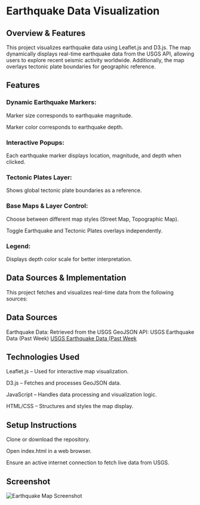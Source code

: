 # Earthquake Data Visualization

## Overview & Features

This project visualizes earthquake data using Leaflet.js and D3.js. The map dynamically displays real-time earthquake data from the USGS API, allowing users to explore recent seismic activity worldwide. Additionally, the map overlays tectonic plate boundaries for geographic reference.

## Features

### Dynamic Earthquake Markers:


Marker size corresponds to earthquake magnitude.


Marker color corresponds to earthquake depth.

### Interactive Popups:

Each earthquake marker displays location, magnitude, and depth when clicked.

### Tectonic Plates Layer:

Shows global tectonic plate boundaries as a reference.

### Base Maps & Layer Control:

Choose between different map styles (Street Map, Topographic Map).


Toggle Earthquake and Tectonic Plates overlays independently.

### Legend:

Displays depth color scale for better interpretation.

## Data Sources & Implementation

This project fetches and visualizes real-time data from the following sources:

## Data Sources

Earthquake Data: Retrieved from the USGS GeoJSON API:
USGS Earthquake Data (Past Week) [USGS Earthquake Data (Past Week](https://earthquake.usgs.gov/earthquakes/feed/v1.0/summary/all_week.geojson)


## Technologies Used

Leaflet.js – Used for interactive map visualization.

D3.js – Fetches and processes GeoJSON data.

JavaScript – Handles data processing and visualization logic.

HTML/CSS – Structures and styles the map display.

## Setup Instructions

Clone or download the repository.

Open index.html in a web browser.

Ensure an active internet connection to fetch live data from USGS.

## Screenshot
![Earthquake Map Screenshot](images/earthquake_map.png)

